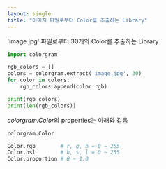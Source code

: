 ```yaml
---
layout: single
title: "이미지 파일로부터 Color를 추출하는 Library"
---
```


'image.jpg' 파일로부터 30개의 Color를 추출하는 Library

```python
import colorgram

rgb_colors = []
colors = colorgram.extract('image.jpg', 30)
for color in colors:
    rgb_colors.append(color.rgb)

print(rgb_colors)
print(len(rgb_colors))
```

<em>colorgram.Color</em>의 properties는 아래와 같음

```python
colorgram.Color

Color.rgb        # r, g, b = 0 ~ 255
Color.hsl        # h, s, l = 0 ~ 255
Color.proportion # 0 ~ 1.0
```
